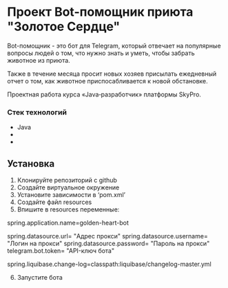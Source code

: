 # Проект Bot-помощник приюта "Золотое Сердце"

Bot-помощник - это бот для Telegram, который отвечает на популярные вопросы людей о том, что нужно знать и уметь, чтобы забрать животное из приюта.

Также в течение месяца просит новых хозяев присылать ежедневный отчет о том, как животное приспосабливается к новой обстановке.

Проектная работа курса «Java‑разработчик» платформы SkyPro.

### Стек технологий
* Java
*
* 

## Установка 
1. Клонируйте репозиторий с github
2. Создайте виртуальное окружение
3. Установите зависимости в ‘pom.xml’
4. Создайте файл resources
5. Впишите в resources переменные:

spring.application.name=golden-heart-bot

spring.datasource.url= "Адрес прокси"
spring.datasource.username= "Логин на прокси"
spring.datasource.password= "Пароль на прокси"
telegram.bot.token= "API-ключ бота"

spring.liquibase.change-log=classpath:liquibase/changelog-master.yml

6. Запустите бота 

